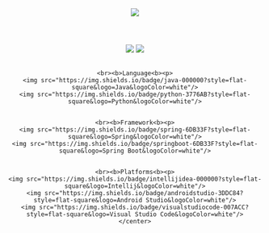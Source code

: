 <header>
  <img src="https://capsule-render.vercel.app/api?type=waving&color=timeGradient&height=300&section=header&text=euuns%20&fontSize=65&fontAlign=75" />
</header>

<article>
  <body>
    <center>
    <a href="https://rvrlo.tistory.com" target="_blank"><img src="https://img.shields.io/badge/Blog-8A9296?style=flat-square&logo=Tistory&logoColor=white"/></a>
    <img src="https://img.shields.io/badge/rvrlos@naver.com-333?style=flat-square&logo=Gmail&logoColor=white"/>
    <br><br>

    <br><b>Language<b><p>
    <img src="https://img.shields.io/badge/java-000000?style=flat-square&logo=Java&logoColor=white"/>
    <img src="https://img.shields.io/badge/python-3776AB?style=flat-square&logo=Python&logoColor=white"/>


    <br><b>Framework<b><p>
    <img src="https://img.shields.io/badge/spring-6DB33F?style=flat-square&logo=Spring&logoColor=white"/>
    <img src="https://img.shields.io/badge/springboot-6DB33F?style=flat-square&logo=Spring Boot&logoColor=white"/>


    <br><b>Platforms<b><p>
    <img src="https://img.shields.io/badge/intellijidea-000000?style=flat-square&logo=Intellij&logoColor=white"/>
    <img src="https://img.shields.io/badge/androidstudio-3DDC84?style=flat-square&logo=Android Studio&logoColor=white"/>
    <img src="https://img.shields.io/badge/visualstudiocode-007ACC?style=flat-square&logo=Visual Studio Code&logoColor=white"/>
    </center>
  </body>
</article>

